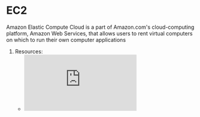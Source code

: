 # EC2

Amazon Elastic Compute Cloud is a part of Amazon.com's cloud-computing platform, Amazon Web Services, that allows users to rent virtual computers on which to run their own computer applications

1. Resources:
    - ![IAM Commands](https://github.com/shawshankrai/aws/blob/main/IAM/IAMCommands.txt)
